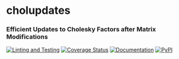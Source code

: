 # cholupdates
### Efficient Updates to Cholesky Factors after Matrix Modifications

[![Linting and Testing](https://img.shields.io/github/workflow/status/marvinpfoertner/cholupdates/Linting%20and%20Testing?logo=github&logoColor=white&label=Linting%20and%20Testing)](https://github.com/marvinpfoertner/cholupdates/actions?query=workflow%3ALinting%20and%20Testing)
[![Coverage Status](https://img.shields.io/codecov/c/gh/marvinpfoertner/cholupdates/master?label=Coverage&logo=codecov&logoColor=white)](https://codecov.io/gh/marvinpfoertner/cholupdates/branch/master)
[![Documentation](https://img.shields.io/readthedocs/cholupdates.svg?logo=read%20the%20docs&logoColor=white&label=Documentation)](https://cholupdates.readthedocs.io)
[![PyPI](https://img.shields.io/pypi/v/cholupdates?label=PyPI&logo=pypi&logoColor=white)](https://pypi.org/project/cholupdates/)
